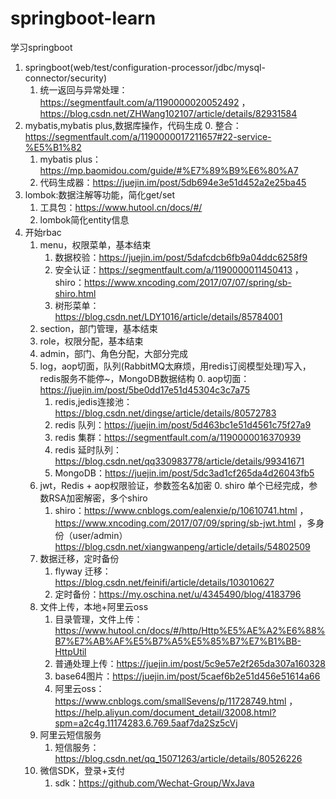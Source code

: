 # springboot-learn
学习springboot
1. springboot(web/test/configuration-processor/jdbc/mysql-connector/security)
    1. 统一返回与异常处理：https://segmentfault.com/a/1190000020052492 ， https://blog.csdn.net/ZHWang102107/article/details/82931584
2. mybatis,mybatis plus,数据库操作，代码生成
    0. 整合：https://segmentfault.com/a/1190000017211657#22-service-%E5%B1%82
    1. mybatis plus：https://mp.baomidou.com/guide/#%E7%89%B9%E6%80%A7
    2. 代码生成器：https://juejin.im/post/5db694e3e51d452a2e25ba45
3. lombok:数据注解等功能，简化get/set
    1. 工具包：https://www.hutool.cn/docs/#/
    2. lombok简化entity信息
4. 开始rbac
    1. menu，权限菜单，基本结束
        1. 数据校验：https://juejin.im/post/5dafcdcb6fb9a04ddc6258f9
        2. 安全认证：https://segmentfault.com/a/1190000011450413 ， shiro：https://www.xncoding.com/2017/07/07/spring/sb-shiro.html
        3. 树形菜单：https://blog.csdn.net/LDY1016/article/details/85784001
    2. section，部门管理，基本结束
    3. role，权限分配，基本结束
    4. admin，部门、角色分配，大部分完成
    5. log，aop切面，队列(RabbitMQ太麻烦，用redis订阅模型处理)写入，redis服务不能停~，MongoDB数据结构
        0. aop切面：https://juejin.im/post/5be0dd17e51d45304c3c7a75
        1. redis,jedis连接池：https://blog.csdn.net/dingse/article/details/80572783
        2. redis 队列：https://juejin.im/post/5d463bc1e51d4561c75f27a9
        3. redis 集群：https://segmentfault.com/a/1190000016370939
        4. redis 延时队列：https://blog.csdn.net/qq330983778/article/details/99341671
        5. MongoDB：https://juejin.im/post/5dc3ad1cf265da4d26043fb5
    6. jwt，Redis + aop权限验证，参数签名&加密
        0. shiro 单个已经完成，参数RSA加密解密，多个shiro
        1. shiro：https://www.cnblogs.com/ealenxie/p/10610741.html ，https://www.xncoding.com/2017/07/09/spring/sb-jwt.html ，多身份（user/admin）https://blog.csdn.net/xiangwanpeng/article/details/54802509
    7. 数据迁移，定时备份
        1. flyway 迁移：https://blog.csdn.net/feinifi/article/details/103010627
        2. 定时备份：https://my.oschina.net/u/4345490/blog/4183796
    8. 文件上传，本地+阿里云oss
        1. 目录管理，文件上传：https://www.hutool.cn/docs/#/http/Http%E5%AE%A2%E6%88%B7%E7%AB%AF%E5%B7%A5%E5%85%B7%E7%B1%BB-HttpUtil
        1. 普通处理上传：https://juejin.im/post/5c9e57e2f265da307a160328
        2. base64图片：https://juejin.im/post/5caef6b2e51d456e51614a66
        3. 阿里云oss：https://www.cnblogs.com/smallSevens/p/11728749.html ， https://help.aliyun.com/document_detail/32008.html?spm=a2c4g.11174283.6.769.5aaf7da2Sz5cVj
    9. 阿里云短信服务
        1. 短信服务：https://blog.csdn.net/qq_15071263/article/details/80526226
    10. 微信SDK，登录+支付
        1. sdk：https://github.com/Wechat-Group/WxJava